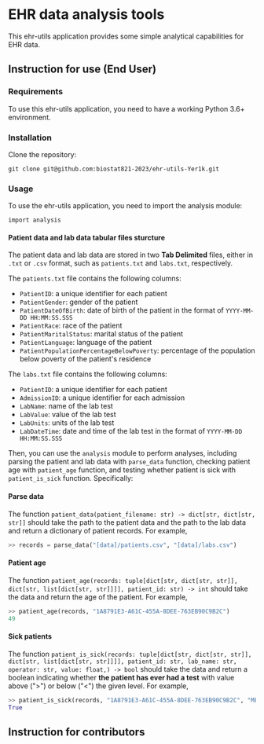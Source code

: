 # EHR data analysis tools

This ehr-utils application provides some simple analytical capabilities for EHR data.

## Instruction for use (End User)

### Requirements

To use this ehr-utils application, you need to have a working Python 3.6+ environment.

### Installation

Clone the repository:

    git clone git@github.com:biostat821-2023/ehr-utils-Yer1k.git

### Usage

To use the ehr-utils application, you need to import the analysis module:

    import analysis

#### Patient data and lab data tabular files sturcture

The patient data and lab data are stored in two **Tab Delimited** files, either in `.txt` or `.csv` format, such as `patients.txt` and `labs.txt`, respectively.

The `patients.txt` file contains the following columns:

- `PatientID`: a unique identifier for each patient
- `PatientGender`: gender of the patient
- `PatientDateOfBirth`: date of birth of the patient in the format of `YYYY-MM-DD HH:MM:SS.SSS`
- `PatientRace`: race of the patient
- `PatientMaritalStatus`: marital status of the patient
- `PatientLanguage`: language of the patient
- `PatientPopulationPercentageBelowPoverty`: percentage of the population below poverty of the patient's residence

The `labs.txt` file contains the following columns:

- `PatientID`: a unique identifier for each patient
- `AdmissionID`: a unique identifier for each admission
- `LabName`: name of the lab test
- `LabValue`: value of the lab test
- `LabUnits`: units of the lab test
- `LabDateTime`: date and time of the lab test in the format of `YYYY-MM-DD HH:MM:SS.SSS`


Then, you can use the `analysis` module to perform analyses, including parsing the patient and lab data with `parse_data` function, checking patient age with `patient_age` function, and testing whether patient is sick with `patient_is_sick` function. Specifically:

#### Parse data
The function `patient_data(patient_filename: str) -> dict[str, dict[str, str]]` should take the path to the patient data and the path to the lab data and return a dictionary of patient records. For example,

```python
>> records = parse_data("[data]/patients.csv", "[data]/labs.csv")
```

#### Patient age
The function `patient_age(records: tuple[dict[str, dict[str, str]], dict[str, list[dict[str, str]]]], patient_id: str) -> int` should take the data and return the age of the patient. For example,

```python
>> patient_age(records, "1A8791E3-A61C-455A-8DEE-763EB90C9B2C")
49
```

#### Sick patients
The function `patient_is_sick(records: tuple[dict[str, dict[str, str]], dict[str, list[dict[str, str]]]], patient_id: str, lab_name: str, operator: str, value: float,) -> bool` should take the data and return a boolean indicating whether **the patient has ever had a test** with value above (">") or below ("<") the given level. For example,

```python
>> patient_is_sick(records, "1A8791E3-A61C-455A-8DEE-763EB90C9B2C", "METABOLIC: ALBUMIN", ">", 4.0)
True
```

## Instruction for contributors


